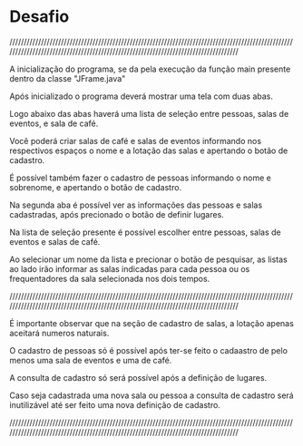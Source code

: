 # Desafio

///////////////////////////////////////////////////////////////////////////////////////////////////////////////////////////////////////////////////////////////////////////////////

A inicialização do programa, se da pela execução da função main presente dentro da classe "JFrame.java"

Após inicializado o programa deverá mostrar uma tela com duas abas.

Logo abaixo das abas haverá uma lista de seleção entre pessoas, salas de eventos, e sala de café.

Você poderá criar salas de café e salas de eventos informando nos respectivos espaços o nome e a lotação das salas e apertando o botão de cadastro.

É possível também fazer o cadastro de pessoas informando o nome e sobrenome, e apertando o botão de cadastro.

Na segunda aba é possível ver as informações das pessoas e salas cadastradas, após precionado o botão de definir lugares.

Na lista de seleção presente é possível escolher entre pessoas, salas de eventos e salas de café.

Ao selecionar um nome da lista e precionar o botão de pesquisar, as listas ao lado irão informar as salas indicadas para cada pessoa ou os frequentadores da sala selecionada nos dois tempos.

///////////////////////////////////////////////////////////////////////////////////////////////////////////////////////////////////////////////////////////////////////////////////

É importante observar que na seção de cadastro de salas, a lotação apenas aceitará numeros naturais.

O cadastro de pessoas só é possível após ter-se feito o cadaastro de pelo menos uma sala de eventos e uma de café.

A consulta de cadastro só será possível após a definição de lugares.

Caso seja cadastrada uma nova sala ou pessoa a consulta de cadastro será inutilizável até ser feito uma nova definição de cadastro.

///////////////////////////////////////////////////////////////////////////////////////////////////////////////////////////////////////////////////////////////////////////////////
